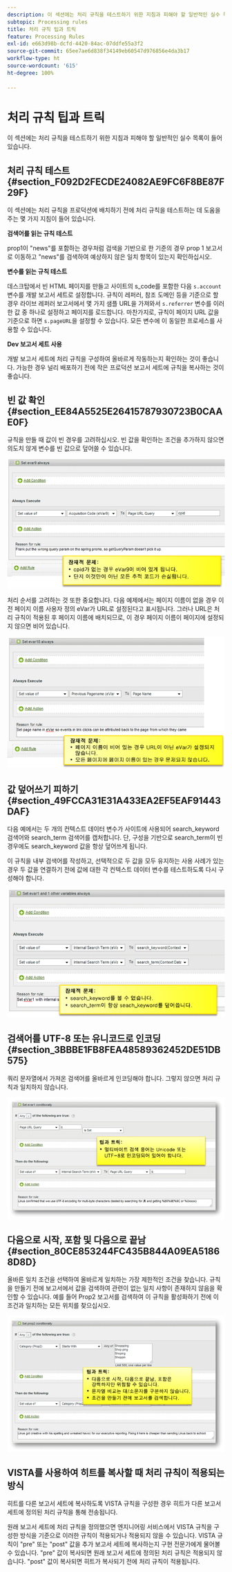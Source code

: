 ```yaml
---
description: 이 섹션에는 처리 규칙을 테스트하기 위한 지침과 피해야 할 일반적인 실수 목록이 들어 있습니다.
subtopic: Processing rules
title: 처리 규칙 팁과 트릭
feature: Processing Rules
exl-id: e663d98b-dcfd-4420-84ac-07ddfe55a3f2
source-git-commit: 65ee7ae6d838f34149eb60547d976856e4da3b17
workflow-type: ht
source-wordcount: '615'
ht-degree: 100%

---
```


# 처리 규칙 팁과 트릭

이 섹션에는 처리 규칙을 테스트하기 위한 지침과 피해야 할 일반적인 실수 목록이 들어 있습니다.

## 처리 규칙 테스트 {#section_F092D2FECDE24082AE9FC6F8BE87F29F}

이 섹션에는 처리 규칙을 프로덕션에 배치하기 전에 처리 규칙을 테스트하는 데 도움을 주는 몇 가지 지침이 들어 있습니다.

**검색어를 읽는 규칙 테스트**

prop1이 &quot;news&quot;를 포함하는 경우처럼 검색을 기반으로 한 기준의 경우 prop 1 보고서로 이동하고 &quot;news&quot;를 검색하여 예상하지 않은 일치 항목이 있는지 확인하십시오.

**변수를 읽는 규칙 테스트**

데스크탑에서 빈 HTML 페이지를 만들고 사이트의 s_code를 포함한 다음 `s.account` 변수를 개발 보고서 세트로 설정합니다. 규칙이 레퍼러, 참조 도메인 등을 기준으로 할 경우 라이브 레퍼러 보고서에서 몇 가지 샘플 URL을 가져와서 `s.referrer` 변수를 이러한 값 중 하나로 설정하고 페이지를 로드합니다. 마찬가지로, 규칙이 페이지 URL 값을 기준으로 하면 `s.pageURL`을 설정할 수 있습니다. 모든 변수에 이 동일한 프로세스를 사용할 수 있습니다.

**Dev 보고서 세트 사용**

개발 보고서 세트에 처리 규칙을 구성하여 올바르게 작동하는지 확인하는 것이 좋습니다. 가능한 경우 널리 배포하기 전에 작은 프로덕션 보고서 세트에 규칙을 복사하는 것이 좋습니다.

## 빈 값 확인 {#section_EE84A5525E26415787930723B0CAAE0F}

규칙을 만들 때 값이 빈 경우를 고려하십시오. 빈 값을 확인하는 조건을 추가하지 않으면 의도치 않게 변수를 빈 값으로 덮어쓸 수 있습니다.

![](assets/tips-set-value-acquisition-code.png)

처리 순서를 고려하는 것 또한 중요합니다. 다음 예제에서는 페이지 이름이 없을 경우 이전 페이지 이름 사용자 정의 eVar가 URL로 설정된다고 표시됩니다. 그러나 URL은 처리 규칙이 적용된 후 페이지 이름에 배치되므로, 이 경우 페이지 이름이 페이지에 설정되지 않으면 비어 있습니다.

![](assets/tips-copy-page-name-to-evar.png)

## 값 덮어쓰기 피하기 {#section_49FCCA31E31A433EA2EF5EAF91443DAF}

다음 예에서는 두 개의 컨텍스트 데이터 변수가 사이트에 사용되어 search_keyword 검색어와 search_term 검색어를 캡처합니다. 단, 구성을 기반으로 search_term이 빈 경우에도 search_keyword 값을 항상 덮어쓰게 됩니다.

이 규칙을 내부 검색어를 작성하고, 선택적으로 두 값을 모두 유지하는 사용 사례가 있는 경우 두 값을 연결하기 전에 값에 대한 각 컨텍스트 데이터 변수를 테스트하도록 다시 구성해야 합니다.

![](assets/tips-search-keyword.png)

## 검색어를 UTF-8 또는 유니코드로 인코딩 {#section_3BBBE1FB8FEA48589362452DE51DB575}

쿼리 문자열에서 가져온 검색어를 올바르게 인코딩해야 합니다. 그렇지 않으면 처리 규칙과 일치하지 않습니다.

![](assets/tips-multibyte.png)

## 다음으로 시작, 포함 및 다음으로 끝남 {#section_80CE853244FC435B844A09EA51868D8D}

올바른 일치 조건을 선택하여 올바르게 일치하는 가장 제한적인 조건을 찾습니다. 규칙을 만들기 전에 보고서에서 값을 검색하여 관련이 없는 일치 사항이 존재하지 않음을 확인할 수 있습니다. 예를 들어 Prop2 보고서를 검색하여 이 규칙을 활성화하기 전에 이 조건과 일치하는 모든 위치를 찾으십시오.

![](assets/tips-startswith.png)

## VISTA를 사용하여 히트를 복사할 때 처리 규칙이 적용되는 방식

히트를 다른 보고서 세트에 복사하도록 VISTA 규칙을 구성한 경우 히트가 다른 보고서 세트에 정의된 처리 규칙을 통해 전송됩니다.

원래 보고서 세트에 처리 규칙을 정의했으면 엔지니어링 서비스에서 VISTA 규칙을 구성한 방식을 기준으로 이러한 규칙이 적용되거나 적용되지 않을 수 있습니다. VISTA 규칙이 &quot;pre&quot; 또는 &quot;post&quot; 값을 추가 보고서 세트에 복사하는지 구현 전문가에게 물어볼 수 있습니다. &quot;pre&quot; 값이 복사되면 원래 보고서 세트에 정의된 처리 규칙은 적용되지 않습니다. &quot;post&quot; 값이 복사되면 히트가 복사되기 전에 처리 규칙이 적용됩니다.
